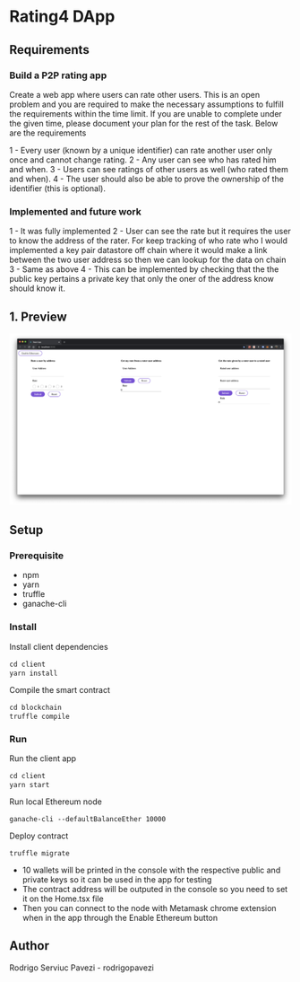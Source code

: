 # Rating4 DApp

## Requirements

### Build a P2P rating app
Create a web app where users can rate other users. This is an open problem and you are required to make the necessary assumptions to fulfill the requirements within the time limit. If you are unable to complete under the given time, please document your plan for the rest of the task. Below are the requirements

1 - Every user (known by a unique identifier) can rate another user only once and cannot change rating.
2 - Any user can see who has rated him and when.
3 - Users can see ratings of other users as well (who rated them and when).
4 - The user should also be able to prove the ownership of the identifier (this is optional).

### Implemented and future work

1 - It was fully implemented
2 - User can see the rate but it requires the user to know the address of the rater. For keep tracking of who rate who I would implemented a key pair datastore off chain where it would make a link between the two user address so then we can lookup for the data on chain
3 - Same as above
4 - This can be implemented by checking that the the public key pertains a private key that only the oner of the address know should know it.

## 1. Preview

![Preview](./preview.png)

## Setup

### Prerequisite
- npm
- yarn
- truffle
- ganache-cli

### Install

Install client dependencies

```
cd client
yarn install
```

Compile the smart contract

```
cd blockchain
truffle compile
```

### Run

Run the client app

```
cd client
yarn start
```

Run local Ethereum node

```
ganache-cli --defaultBalanceEther 10000
```

Deploy contract

```
truffle migrate
```

- 10 wallets will be printed in the console with the respective public and private keys so it can be used in the app for testing 
- The contract address will be outputed in the console so you need to set it on the Home.tsx file
- Then you can connect to the node with Metamask chrome extension when in the app through the Enable Ethereum button

## Author

Rodrigo Serviuc Pavezi - rodrigopavezi
